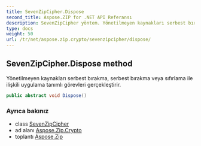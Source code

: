 ```yaml
---
title: SevenZipCipher.Dispose
second_title: Aspose.ZIP for .NET API Referansı
description: SevenZipCipher yöntem. Yönetilmeyen kaynakları serbest bırakma serbest bırakma veya sıfırlama ile ilişkili uygulama tanımlı görevleri gerçekleştirir.
type: docs
weight: 50
url: /tr/net/aspose.zip.crypto/sevenzipcipher/dispose/
---
```

## SevenZipCipher.Dispose method

Yönetilmeyen kaynakları serbest bırakma, serbest bırakma veya sıfırlama ile ilişkili uygulama tanımlı görevleri gerçekleştirir.

```csharp
public abstract void Dispose()
```

### Ayrıca bakınız

* class [SevenZipCipher](../)
* ad alanı [Aspose.Zip.Crypto](../../sevenzipcipher/)
* toplantı [Aspose.Zip](../../../)


